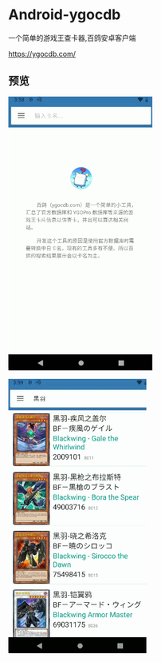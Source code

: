 # Android-ygocdb
一个简单的游戏王查卡器,百鸽安卓客户端

https://ygocdb.com/

## 预览

![预览1](assets/ygo-gif1.gif)

![预览2](assets/ygo-gif2.gif)